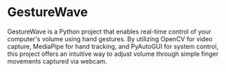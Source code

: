 # GestureWave
GestureWave is a Python project that enables real-time control of your computer's volume using hand gestures. By utilizing OpenCV for video capture, MediaPipe for hand tracking, and PyAutoGUI for system control, this project offers an intuitive way to adjust volume through simple finger movements captured via webcam.
